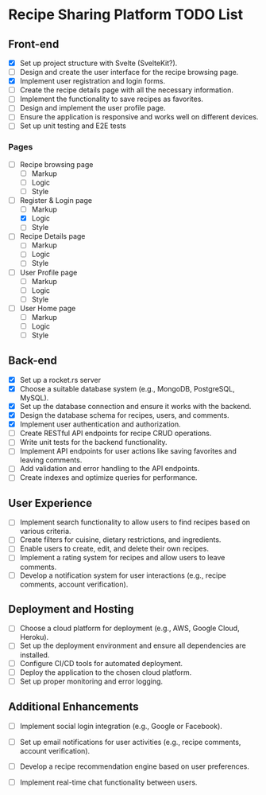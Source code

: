 # Recipe Sharing Platform TODO List

## Front-end

- [x] Set up project structure with Svelte (SvelteKit?).
- [ ] Design and create the user interface for the recipe browsing page.
- [x] Implement user registration and login forms.
- [ ] Create the recipe details page with all the necessary information.
- [ ] Implement the functionality to save recipes as favorites.
- [ ] Design and implement the user profile page.
- [ ] Ensure the application is responsive and works well on different devices.
- [ ] Set up unit testing and E2E tests

### Pages

- [ ] Recipe browsing page
    - [ ] Markup
    - [ ] Logic
    - [ ] Style
- [ ] Register & Login page
    - [ ] Markup
    - [x] Logic
    - [ ] Style
- [ ] Recipe Details page
    - [ ] Markup
    - [ ] Logic
    - [ ] Style
- [ ] User Profile page
    - [ ] Markup
    - [ ] Logic
    - [ ] Style
- [ ] User Home page
    - [ ] Markup
    - [ ] Logic
    - [ ] Style

## Back-end

- [x] Set up a rocket.rs server
- [x] Choose a suitable database system (e.g., MongoDB, PostgreSQL, MySQL).
- [x] Set up the database connection and ensure it works with the backend.
- [x] Design the database schema for recipes, users, and comments.
- [x] Implement user authentication and authorization.
- [ ] Create RESTful API endpoints for recipe CRUD operations.
- [ ] Write unit tests for the backend functionality.
- [ ] Implement API endpoints for user actions like saving favorites and leaving comments.
- [ ] Add validation and error handling to the API endpoints.
- [ ] Create indexes and optimize queries for performance.

## User Experience

- [ ] Implement search functionality to allow users to find recipes based on various criteria.
- [ ] Create filters for cuisine, dietary restrictions, and ingredients.
- [ ] Enable users to create, edit, and delete their own recipes.
- [ ] Implement a rating system for recipes and allow users to leave comments.
- [ ] Develop a notification system for user interactions (e.g., recipe comments, account verification).

## Deployment and Hosting

- [ ] Choose a cloud platform for deployment (e.g., AWS, Google Cloud, Heroku).
- [ ] Set up the deployment environment and ensure all dependencies are installed.
- [ ] Configure CI/CD tools for automated deployment.
- [ ] Deploy the application to the chosen cloud platform.
- [ ] Set up proper monitoring and error logging.

## Additional Enhancements

- [ ] Implement social login integration (e.g., Google or Facebook).
- [ ] Set up email notifications for user activities (e.g., recipe comments, account verification).
- [ ] Develop a recipe recommendation engine based on user preferences.
- [ ] Implement real-time chat functionality between users.

